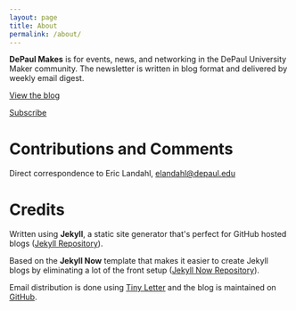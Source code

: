 ```yaml
---
layout: page
title: About
permalink: /about/
---
```


**DePaul Makes** is for events, news, and networking in the DePaul University Maker community.  The newsletter is written in blog format and delivered by weekly email digest.

[View the blog](https://elandahl.github.io/)

[Subscribe](https://tinyletter.com/elandahl)
         
# Contributions and Comments

Direct correspondence to Eric Landahl, [elandahl@depaul.edu](mailto:elandahl@depaul.edu)

# Credits

Written using **Jekyll**, a static site generator that's perfect for GitHub hosted blogs ([Jekyll Repository](https://github.com/jekyll/jekyll)).  

Based on the **Jekyll Now** template that makes it easier to create Jekyll blogs by eliminating a lot of the front setup ([Jekyll Now Repository](https://github.com/barryclark/jekyll-now)). 

Email distribution is done using [Tiny Letter](https://tinyletter.com/) and the blog is maintained on [GitHub](www.github.com).
